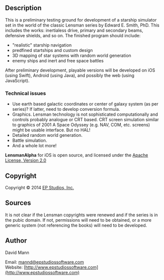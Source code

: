 ## Description
This is a preliminary testing ground for development of a starship simulator set in the world of the classic Lensman series by Edward E. Smith, PhD.  This includes the works: inertialess drive, primary and secondary beams, defensive shields, and so on.  The finished program should include:
- "realistic" starship navigation
- predfined startships and custom design
- 3D mapping of star systems with random world generation
- enemy ships and inert and free space battles

After preliminary development, playable versions will be developed on iOS (using Swift), Android (using Java), and possibly the web (using JavaScript).

### Technical issues
- Use earth based galactic coordinates or center of galaxy system (as per series)?  If latter, need to develop conversion formula.
- Graphics.  Lensman technology is not sophisticated computationally and controls probably analogue or CRT based.  CRT screen simulation similar to graphics of 2001 A Space Odyssey (e.g. NAV, COM, etc. screens) might be usable interface.  But no HAL!
- Detailed random world generation.
- Battle simulation.
- And a whole lot more!

**LensmanAlpha** for iOS is open source, and licensed under the 
[Apache License, Version 2.0](http://www.apache.org/licenses/LICENSE-2.0.html)

## Copyright
Copyright © 2014 [EP Studios, Inc.](http://www.epstudiossoftware.com)

## Sources
It is not clear if the Lensman copyrights were renewed and if the series is in the pubic domain.  If not, permissions will need to be obtained, or a more generic system (not referencing the books) will need to be developed.

## Author
David Mann

Email: [mannd@epstudiossoftware.com](mailto:mannd@epstudiossoftware.com)  
Website: [http://www.epstudiossoftware.com](http://www.epstudiossoftware.com)   
